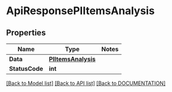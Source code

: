 # ApiResponsePIItemsAnalysis

## Properties
Name | Type | Notes
------------ | ------------- | -------------
**Data** | **[**PIItemsAnalysis**](../Model/PIItemsAnalysis.md)**
**StatusCode** | **int**

[[Back to Model list]](../../DOCUMENTATION.md#documentation-for-models) [[Back to API list]](../../DOCUMENTATION.md#documentation-for-api-endpoints) [[Back to DOCUMENTATION]](../../DOCUMENTATION.md)
